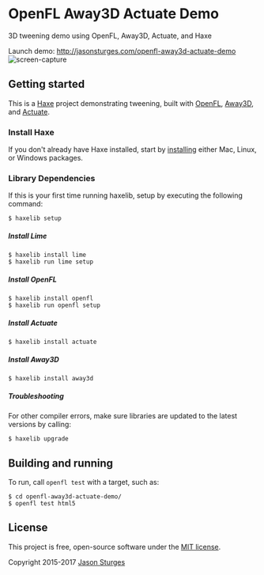 # OpenFL Away3D Actuate Demo
3D tweening demo using OpenFL, Away3D, Actuate, and Haxe

Launch demo: http://jasonsturges.com/openfl-away3d-actuate-demo
![screen-capture](http://labs.jasonsturges.com/openfl/openfl-away3d-actuate-demo/openfl-away3d-actuate-demo-html5.png)


## Getting started

This is a [Haxe](http://haxe.org/) project demonstrating tweening, built with [OpenFL](http://www.openfl.org/), [Away3D](http://away3d.com/), and [Actuate](https://github.com/openfl/actuate).

### Install Haxe

If you don't already have Haxe installed, start by [installing](http://haxe.org/download/) either Mac, Linux, or Windows packages.

### Library Dependencies

If this is your first time running haxelib, setup by executing the following command:

    $ haxelib setup

##### Install Lime

    $ haxelib install lime
    $ haxelib run lime setup
    
##### Install OpenFL

    $ haxelib install openfl
    $ haxelib run openfl setup
    
##### Install Actuate

    $ haxelib install actuate
    
##### Install Away3D

    $ haxelib install away3d

##### Troubleshooting

For other compiler errors, make sure libraries are updated to the latest versions by calling:

    $ haxelib upgrade


## Building and running

To run, call `openfl test` with a target, such as:

    $ cd openfl-away3d-actuate-demo/
    $ openfl test html5


## License

This project is free, open-source software under the [MIT license](LICENSE.md).

Copyright 2015-2017 [Jason Sturges](http://jasonsturges.com)

